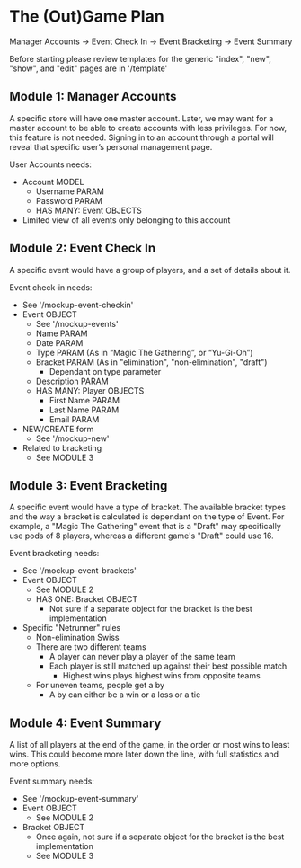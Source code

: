 The (Out)Game Plan
==================

Manager Accounts → Event Check In → Event Bracketing → Event Summary

Before starting please review templates for the generic "index", "new", "show", and "edit" pages are in '/template'


Module 1: Manager Accounts
--------------------------
A specific store will have one master account. Later, we may want for a master account to be able to create accounts with less privileges. For now, this feature is not needed. Signing in to an account through a portal will reveal that specific user’s personal management page.

User Accounts needs:
* Account MODEL
  - Username PARAM
  - Password PARAM
  - HAS MANY: Event OBJECTS
* Limited view of all events only belonging to this account


Module 2: Event Check In
------------------------
A specific event would have a group of players, and a set of details about it.

Event check-in needs:
* See '/mockup-event-checkin'
* Event OBJECT
  - See '/mockup-events'
  - Name PARAM
  - Date PARAM
  - Type PARAM (As in “Magic The Gathering”, or “Yu-Gi-Oh”)
  - Bracket PARAM (As in "elimination", "non-elimination", "draft")
    * Dependant on type parameter
  - Description PARAM
  - HAS MANY: Player OBJECTS
    * First Name PARAM
    * Last Name PARAM
    * Email PARAM
* NEW/CREATE form
  - See '/mockup-new'
* Related to bracketing
  - See MODULE 3


Module 3: Event Bracketing
--------------------------
A specific event would have a type of bracket. The available bracket types and the way a bracket is calculated is dependant on the type of Event. For example, a "Magic The Gathering" event that is a "Draft" may specifically use pods of 8 players, whereas a different game's "Draft" could use 16.

Event bracketing needs:
* See '/mockup-event-brackets'
* Event OBJECT
  - See MODULE 2
  - HAS ONE: Bracket OBJECT
    * Not sure if a separate object for the bracket is the best implementation
* Specific "Netrunner" rules
  - Non-elimination Swiss
  - There are two different teams
    * A player can never play a player of the same team
    * Each player is still matched up against their best possible match
      - Highest wins plays highest wins from opposite teams
  - For uneven teams, people get a by
    * A by can either be a win or a loss or a tie

Module 4: Event Summary
-----------------------
A list of all players at the end of the game, in the order or most wins to least wins. This could become more later down the line, with full statistics and more options.

Event summary needs:
* See '/mockup-event-summary'
* Event OBJECT
  - See MODULE 2
* Bracket OBJECT
  - Once again, not sure if a separate object for the bracket is the best implementation
  - See MODULE 3



